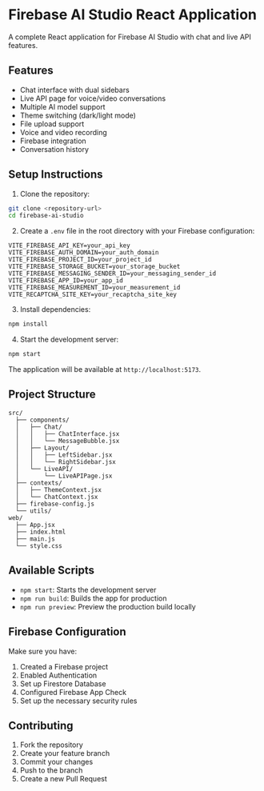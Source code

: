 # Firebase AI Studio React Application

A complete React application for Firebase AI Studio with chat and live API features.

## Features

- Chat interface with dual sidebars
- Live API page for voice/video conversations
- Multiple AI model support
- Theme switching (dark/light mode)
- File upload support
- Voice and video recording
- Firebase integration
- Conversation history

## Setup Instructions

1. Clone the repository:
```bash
git clone <repository-url>
cd firebase-ai-studio
```

2. Create a `.env` file in the root directory with your Firebase configuration:
```
VITE_FIREBASE_API_KEY=your_api_key
VITE_FIREBASE_AUTH_DOMAIN=your_auth_domain
VITE_FIREBASE_PROJECT_ID=your_project_id
VITE_FIREBASE_STORAGE_BUCKET=your_storage_bucket
VITE_FIREBASE_MESSAGING_SENDER_ID=your_messaging_sender_id
VITE_FIREBASE_APP_ID=your_app_id
VITE_FIREBASE_MEASUREMENT_ID=your_measurement_id
VITE_RECAPTCHA_SITE_KEY=your_recaptcha_site_key
```

3. Install dependencies:
```bash
npm install
```

4. Start the development server:
```bash
npm start
```

The application will be available at `http://localhost:5173`.

## Project Structure

```
src/
  ├── components/
  │   ├── Chat/
  │   │   ├── ChatInterface.jsx
  │   │   └── MessageBubble.jsx
  │   ├── Layout/
  │   │   ├── LeftSidebar.jsx
  │   │   └── RightSidebar.jsx
  │   └── LiveAPI/
  │       └── LiveAPIPage.jsx
  ├── contexts/
  │   ├── ThemeContext.jsx
  │   └── ChatContext.jsx
  ├── firebase-config.js
  └── utils/
web/
  ├── App.jsx
  ├── index.html
  ├── main.js
  └── style.css
```

## Available Scripts

- `npm start`: Starts the development server
- `npm run build`: Builds the app for production
- `npm run preview`: Preview the production build locally

## Firebase Configuration

Make sure you have:
1. Created a Firebase project
2. Enabled Authentication
3. Set up Firestore Database
4. Configured Firebase App Check
5. Set up the necessary security rules

## Contributing

1. Fork the repository
2. Create your feature branch
3. Commit your changes
4. Push to the branch
5. Create a new Pull Request